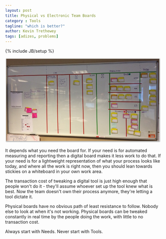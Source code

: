 ```yaml
---
layout: post
title: Physical vs Electronic Team Boards
category : Tools
tagline: "which is better?"
author: Kevin Trethewey
tags: [adizes, problems]
---
```

{% include JB/setup %}

![image](/assets/images/teamboards.jpg)

It depends what you need the board for. If your need is for automated measuring and reporting then a digital board makes it less work to do that. If your need is for a lightweight representation of what your process looks like today, and where all the work is right now, then you should lean towards stickies on a whiteboard in your own work area. 

The transaction cost of tweaking a digital tool is just high enough that people won't do it - they'll assume whoever set up the tool knew what is best. Now the team doesn't own their process anymore, they're letting a tool dictate it.

Physical boards have no obvious path of least resistance to follow. Nobody else to look at when it's not working. Physical boards can be tweaked constantly in real time by the people doing the work, with little to no transaction cost.

Always start with Needs. Never start with Tools.

